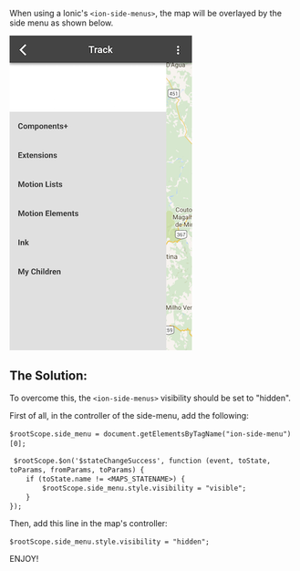 When using a Ionic's `<ion-side-menus>`, the map will be overlayed by the side menu as shown below.

![Overlayed side menu](image.png)

## The Solution:

To overcome this, the `<ion-side-menus>` visibility should be set to "hidden".

First of all, in the controller of the side-menu, add the following:

`$rootScope.side_menu = document.getElementsByTagName("ion-side-menu")[0];`

     $rootScope.$on('$stateChangeSuccess', function (event, toState, toParams, fromParams, toParams) {
        if (toState.name != <MAPS_STATENAME>) {
            $rootScope.side_menu.style.visibility = "visible";
        }
    });

Then, add this line in the map's controller:

`$rootScope.side_menu.style.visibility = "hidden";`

ENJOY!
